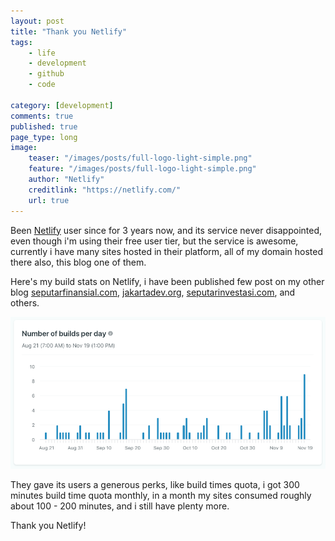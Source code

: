 ```yaml
---
layout: post
title: "Thank you Netlify"
tags: 
    - life
    - development
    - github
    - code
        
category: [development]
comments: true
published: true
page_type: long
image:
    teaser: "/images/posts/full-logo-light-simple.png"
    feature: "/images/posts/full-logo-light-simple.png"
    author: "Netlify"
    creditlink: "https://netlify.com/"
    url: true
---
```


Been [Netlify](https://netlify.com/) user since for 3 years now, and its service never disappointed, even though i'm using their free user tier, but the service is awesome, currently i have many sites hosted in their platform, all of my domain hosted there also, this blog one of them.

Here's my build stats on Netlify, i have been published few post on my other blog [seputarfinansial.com](https://seputarfinansial.com), [jakartadev.org](https://jakartadev.org), [seputarinvestasi.com](https://seputarinvestasi.com), and others.

![monthly build](/images/posts/netlify-build-dedenf.png)

They gave its users a generous perks, like build times quota, i got 300 minutes build time quota monthly, in a month my sites consumed roughly about 100 - 200 minutes, and i still have plenty more.

Thank you Netlify!